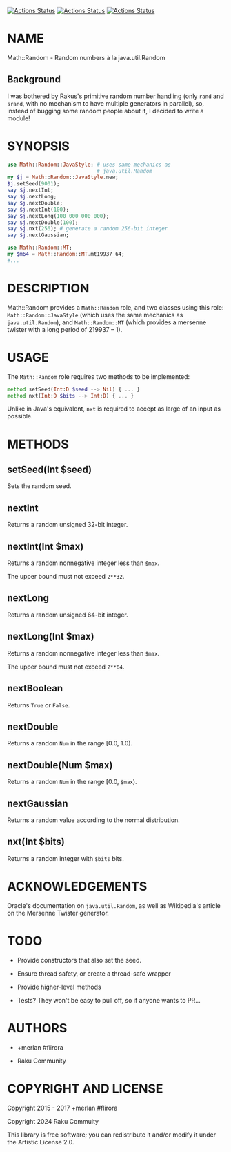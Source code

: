 [![Actions Status](https://github.com/raku-community-modules/Math-Random/actions/workflows/linux.yml/badge.svg)](https://github.com/raku-community-modules/Math-Random/actions) [![Actions Status](https://github.com/raku-community-modules/Math-Random/actions/workflows/macos.yml/badge.svg)](https://github.com/raku-community-modules/Math-Random/actions) [![Actions Status](https://github.com/raku-community-modules/Math-Random/actions/workflows/windows.yml/badge.svg)](https://github.com/raku-community-modules/Math-Random/actions)

NAME
====

Math::Random - Random numbers à la java.util.Random

Background
----------

I was bothered by Rakus's primitive random number handling (only `rand` and `srand`, with no mechanism to have multiple generators in parallel), so, instead of bugging some random people about it, I decided to write a module!

SYNOPSIS
========

```raku
use Math::Random::JavaStyle; # uses same mechanics as
                             # java.util.Random
my $j = Math::Random::JavaStyle.new;
$j.setSeed(9001);
say $j.nextInt;
say $j.nextLong;
say $j.nextDouble;
say $j.nextInt(100);
say $j.nextLong(100_000_000_000);
say $j.nextDouble(100);
say $j.nxt(256); # generate a random 256-bit integer
say $j.nextGaussian;

use Math::Random::MT;
my $m64 = Math::Random::MT.mt19937_64;
#...
```

DESCRIPTION
===========

Math::Random provides a `Math::Random` role, and two classes using this role: `Math::Random::JavaStyle` (which uses the same mechanics as `java.util.Random`), and `Math::Random::MT` (which provides a mersenne twister with a long period of 219937 – 1).

USAGE
=====

The `Math::Random` role requires two methods to be implemented:

```raku
method setSeed(Int:D $seed --> Nil) { ... }
method nxt(Int:D $bits --> Int:D) { ... }
```

Unlike in Java's equivalent, `nxt` is required to accept as large of an input as possible.

METHODS
=======

setSeed(Int $seed)
------------------

Sets the random seed.

nextInt
-------

Returns a random unsigned 32-bit integer.

nextInt(Int $max)
-----------------

Returns a random nonnegative integer less than `$max`.

The upper bound must not exceed `2**32`.

nextLong
--------

Returns a random unsigned 64-bit integer.

nextLong(Int $max)
------------------

Returns a random nonnegative integer less than `$max`.

The upper bound must not exceed `2**64`.

nextBoolean
-----------

Returns `True` or `False`.

nextDouble
----------

Returns a random `Num` in the range [0.0, 1.0).

nextDouble(Num $max)
--------------------

Returns a random `Num` in the range [0.0, `$max`).

nextGaussian
------------

Returns a random value according to the normal distribution.

nxt(Int $bits)
--------------

Returns a random integer with `$bits` bits.

ACKNOWLEDGEMENTS
================

Oracle's documentation on `java.util.Random`, as well as Wikipedia's article on the Mersenne Twister generator.

TODO
====

  * Provide constructors that also set the seed.

  * Ensure thread safety, or create a thread-safe wrapper

  * Provide higher-level methods

  * Tests? They won't be easy to pull off, so if anyone wants to PR...

AUTHORS
=======

  * +merlan #flirora

  * Raku Community

COPYRIGHT AND LICENSE
=====================

Copyright 2015 - 2017 +merlan #flirora

Copyright 2024 Raku Commuity

This library is free software; you can redistribute it and/or modify it under the Artistic License 2.0.

